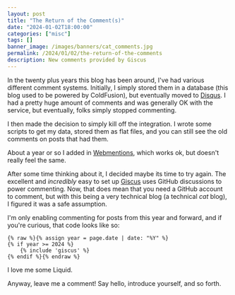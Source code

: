 ```yaml
---
layout: post
title: "The Return of the Comment(s)"
date: "2024-01-02T18:00:00"
categories: ["misc"]
tags: []
banner_image: /images/banners/cat_comments.jpg
permalink: /2024/01/02/the-return-of-the-comments
description: New comments provided by Giscus
---
```


In the twenty plus years this blog has been around, I've had various different comment systems. Initially, I simply stored them in a database (this blog used to be powered by ColdFusion), but eventually moved to [Disqus](https://disqus.com/). I had a pretty huge amount of comments and was generally OK with the service, but eventually, folks simply stopped commenting. 

I then made the decision to simply kill off the integration. I wrote some scripts to get my data, stored them as flat files, and you can still see the old comments on posts that had them. 

About a year or so I added in [Webmentions](https://indieweb.org/Webmention), which works ok, but doesn't really feel the same. 

After some time thinking about it, I decided maybe its time to try again. The excellent and *incredibly* easy to set up [Giscus](https://giscus.app/) uses GitHub discussions to power commenting. Now, that does mean that you need a GitHub account to comment, but with this being a very technical blog (a technical *cat* blog), I figured it was a safe assumption.

I'm only enabling commenting for posts from this year and forward, and if you're curious, that code looks like so:

```
{% raw %}{% assign year = page.date | date: "%Y" %}
{% if year >= 2024 %}
	{% include 'giscus' %}
{% endif %}{% endraw %}
```

I love me some Liquid. 

Anyway, leave me a comment! Say hello, introduce yourself, and so forth. 
